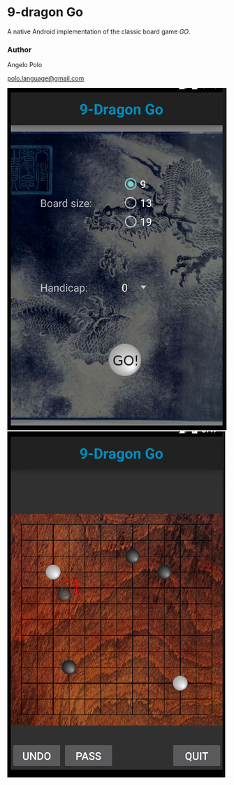 # 9-dragon Go

A native Android implementation of the classic board game _GO_.

### Author ###

Angelo Polo

<polo.language@gmail.com>

![selector screen](/screenshot/selector.png)
![game board](/screenshot/board.png)
